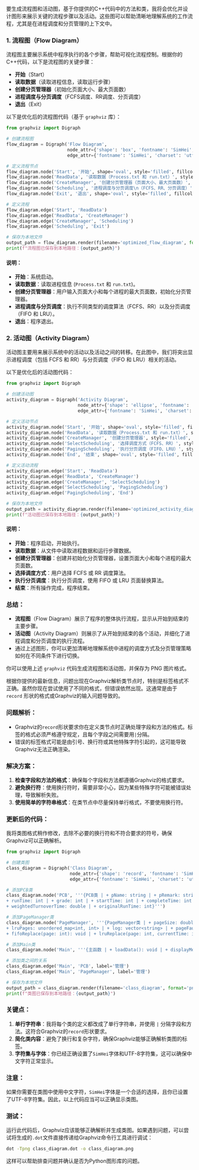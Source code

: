 要生成流程图和活动图，基于你提供的C++代码中的方法和类，我将会优化并设计图形来展示关键的流程步骤以及活动。这些图可以帮助清晰地理解系统的工作流程，尤其是在进程调度和分页管理的上下文中。

### 1. 流程图（Flow Diagram）

流程图主要展示系统中程序执行的各个步骤，帮助可视化流程控制。根据你的C++代码，以下是流程图的关键步骤：

- **开始**（Start）
- **读取数据**（读取进程信息，读取运行步骤）
- **创建分页管理器**（初始化页面大小、最大页面数）
- **进程调度与分页调度**（FCFS调度、RR调度、分页调度）
- **退出**（Exit）

以下是优化后的流程图代码（基于 `graphviz` 库）：

```python
from graphviz import Digraph

# 创建流程图
flow_diagram = Digraph('Flow Diagram',
                       node_attr={'shape': 'box', 'fontname': 'SimHei', 'charset': 'utf-8'},
                       edge_attr={'fontname': 'SimHei', 'charset': 'utf-8'})

# 定义流程节点
flow_diagram.node('Start', '开始', shape='oval', style='filled', fillcolor='lightblue')
flow_diagram.node('ReadData', '读取数据（Process.txt 和 run.txt）', style='filled', fillcolor='lightgreen')
flow_diagram.node('CreateManager', '创建分页管理器（页面大小、最大页面数）', style='filled', fillcolor='lightyellow')
flow_diagram.node('Scheduling', '进程调度与分页调度\n（FCFS、RR、分页调度）', style='filled', fillcolor='lightpink')
flow_diagram.node('Exit', '退出', shape='oval', style='filled', fillcolor='lightcoral')

# 定义流程
flow_diagram.edge('Start', 'ReadData')
flow_diagram.edge('ReadData', 'CreateManager')
flow_diagram.edge('CreateManager', 'Scheduling')
flow_diagram.edge('Scheduling', 'Exit')

# 保存为本地文件
output_path = flow_diagram.render(filename='optimized_flow_diagram', format='png', cleanup=True)
print(f"流程图已保存到本地路径：{output_path}")
```

#### 说明：

- **开始**：系统启动。
- **读取数据**：读取进程信息 (`Process.txt` 和 `run.txt`)。
- **创建分页管理器**：用户输入页面大小和每个进程的最大页面数，初始化分页管理器。
- **进程调度与分页调度**：执行不同类型的调度算法（FCFS、RR）以及分页调度（FIFO 和 LRU）。
- **退出**：程序退出。

### 2. 活动图（Activity Diagram）

活动图主要用来展示系统中的活动以及活动之间的转移。在此图中，我们将突出显示进程调度（包括 FCFS 和 RR）与分页调度（FIFO 和 LRU）相关的活动。

以下是优化后的活动图代码：

```python
from graphviz import Digraph

# 创建活动图
activity_diagram = Digraph('Activity Diagram',
                           node_attr={'shape': 'ellipse', 'fontname': 'SimHei', 'charset': 'utf-8'},
                           edge_attr={'fontname': 'SimHei', 'charset': 'utf-8'})

# 定义活动节点
activity_diagram.node('Start', '开始', shape='oval', style='filled', fillcolor='lightblue')
activity_diagram.node('ReadData', '读取数据（Process.txt 和 run.txt）', style='filled', fillcolor='lightgreen')
activity_diagram.node('CreateManager', '创建分页管理器', style='filled', fillcolor='lightyellow')
activity_diagram.node('SelectScheduling', '选择调度方式（FCFS、RR）', style='filled', fillcolor='lightgoldenrodyellow')
activity_diagram.node('PagingScheduling', '执行分页调度（FIFO、LRU）', style='filled', fillcolor='lightpink')
activity_diagram.node('End', '结束', shape='oval', style='filled', fillcolor='lightcoral')

# 定义活动流程
activity_diagram.edge('Start', 'ReadData')
activity_diagram.edge('ReadData', 'CreateManager')
activity_diagram.edge('CreateManager', 'SelectScheduling')
activity_diagram.edge('SelectScheduling', 'PagingScheduling')
activity_diagram.edge('PagingScheduling', 'End')

# 保存为本地文件
output_path = activity_diagram.render(filename='optimized_activity_diagram', format='png', cleanup=True)
print(f"活动图已保存到本地路径：{output_path}")
```

#### 说明：

- **开始**：程序启动，开始执行。
- **读取数据**：从文件中读取进程数据和运行步骤数据。
- **创建分页管理器**：创建并初始化分页管理器，设置页面大小和每个进程的最大页面数。
- **选择调度方式**：用户选择 FCFS 或 RR 调度算法。
- **执行分页调度**：执行分页调度，使用 FIFO 或 LRU 页面替换算法。
- **结束**：所有操作完成，程序结束。

### 总结：

- **流程图**（Flow Diagram）展示了程序的整体执行流程，显示从开始到结束的主要步骤。
- **活动图**（Activity Diagram）则展示了从开始到结束的各个活动，并细化了进程调度和分页调度的执行流程。
- 通过上述图形，你可以更加清晰地理解系统中进程的调度方式及分页管理策略如何在不同条件下进行切换。

你可以使用上述 `graphviz` 代码生成流程图和活动图，并保存为 PNG 图片格式。

根据你提供的最新信息，问题出现在Graphviz解析类节点时，特别是标签格式不正确。虽然你现在尝试使用了不同的格式，但错误依然出现。这通常是由于 `record` 形状的格式或Graphviz的输入问题导致的。

### 问题解析：

- Graphviz的`record`形状要求你在定义类节点时正确处理字段和方法的格式。标签的格式必须严格遵守规定，且每个字段之间需要用`|`分隔。
- 错误的标签格式可能是由引号、换行符或其他特殊字符引起的，这可能导致Graphviz无法正确渲染。

### 解决方案：

1. **检查字段和方法的格式**：确保每个字段和方法都遵循Graphviz的格式要求。
2. **避免换行符**：使用换行符时，需要非常小心，因为某些特殊字符可能被错误处理，导致解析失败。
3. **使用简单的字符串格式**：在类节点中尽量保持单行格式，不要使用换行符。

### 更新后的代码：

我将类图格式稍作修改，去除不必要的换行符和不符合要求的符号，确保Graphviz可以正确解析。

```python
from graphviz import Digraph

# 创建类图
class_diagram = Digraph('Class Diagram', 
                        node_attr={'shape': 'record', 'fontname': 'SimHei', 'charset': 'utf-8'},
                        edge_attr={'fontname': 'SimHei', 'charset': 'utf-8'})

# 添加PCB类
class_diagram.node('PCB', '''{PCB类 | + pName: string | + pRemark: string | + pStatus: string | + createTime: int | 
+ runTime: int | + grade: int | + startTime: int | + completeTime: int | + turnoverTime: int | 
+ weightedTurnoverTime: double | + originalRunTime: int}''')

# 添加PageManager类
class_diagram.node('PageManager', '''{PageManager类 | + pageSize: double | + maxPages: int | + fifoPages: queue<int> | 
+ lruPages: unordered_map<int, int> | + log: vector<string> | + pageFaults: int | + pageHits: int | 
+ fifoReplace(page: int): void | + lruReplace(page: int, currentTime: int): void | + printSummary(): void}''')

# 添加Main类
class_diagram.node('Main', '''{主函数 | + loadData(): void | + displayMenu(): void | + executeFunction(option: int): void}''')

# 添加类之间的关系
class_diagram.edge('Main', 'PCB', label='管理')
class_diagram.edge('Main', 'PageManager', label='管理')

# 保存为本地文件
output_path = class_diagram.render(filename='class_diagram', format='png', cleanup=True)
print(f"类图已保存到本地路径：{output_path}")
```

### 关键点：

1. **单行字符串**：我将每个类的定义都改成了单行字符串，并使用 `|` 分隔字段和方法。这符合Graphviz的`record`形状要求。
2. **简化类内容**：避免了换行和复杂字符，确保Graphviz能够正确解析类图的标签。
3. **字符集与字体**：你已经正确设置了`SimHei`字体和UTF-8字符集，这可以确保中文字符正常显示。

### 注意：

如果你需要在类图中使用中文字符，`SimHei`字体是一个合适的选择，且你已设置了UTF-8字符集。因此，以上代码应当可以正确显示类图。

### 测试：

运行此代码后，Graphviz应该能够正确解析并生成类图。如果遇到问题，可以尝试将生成的`.dot`文件直接传递给Graphviz命令行工具进行调试：

```bash
dot -Tpng class_diagram.dot -o class_diagram.png
```

这样可以帮助排查问题并确认是否为Python图形库的问题。